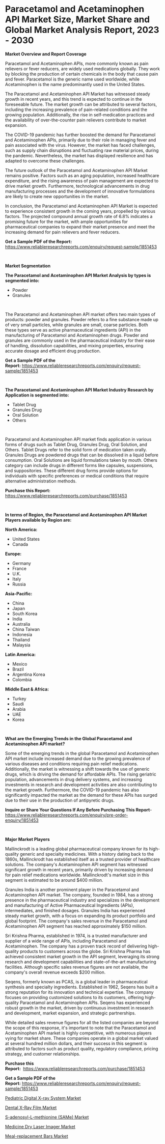 <p><h1>Paracetamol and Acetaminophen API Market Size, Market Share and Global Market Analysis Report, 2023 - 2030</h1></p><p><strong>Market Overview and Report Coverage</strong></p>
<p><p>Paracetamol and Acetaminophen APIs, more commonly known as pain relievers or fever reducers, are widely used medications globally. They work by blocking the production of certain chemicals in the body that cause pain and fever. Paracetamol is the generic name used worldwide, while Acetaminophen is the name predominantly used in the United States.</p><p>The Paracetamol and Acetaminophen API Market has witnessed steady growth in recent years, and this trend is expected to continue in the foreseeable future. The market growth can be attributed to several factors, including the increasing prevalence of pain-related conditions and the growing population. Additionally, the rise in self-medication practices and the availability of over-the-counter pain relievers contribute to market expansion.</p><p>The COVID-19 pandemic has further boosted the demand for Paracetamol and Acetaminophen APIs, primarily due to their role in managing fever and pain associated with the virus. However, the market has faced challenges, such as supply chain disruptions and fluctuating raw material prices, during the pandemic. Nevertheless, the market has displayed resilience and has adapted to overcome these challenges.</p><p>The future outlook of the Paracetamol and Acetaminophen API Market remains positive. Factors such as an aging population, increased healthcare expenditure, and the rising awareness of pain management are expected to drive market growth. Furthermore, technological advancements in drug manufacturing processes and the development of innovative formulations are likely to create new opportunities in the market.</p><p>In conclusion, the Paracetamol and Acetaminophen API Market is expected to experience consistent growth in the coming years, propelled by various factors. The projected compound annual growth rate of 6.8% indicates a promising future for the market, with ample opportunities for pharmaceutical companies to expand their market presence and meet the increasing demand for pain relievers and fever reducers.</p></p>
<p><strong>Get a Sample PDF of the Report:</strong> <a href="https://www.reliableresearchreports.com/enquiry/request-sample/1851453">https://www.reliableresearchreports.com/enquiry/request-sample/1851453</a></p>
<p>&nbsp;</p>
<p><strong>Market Segmentation</strong></p>
<p><strong>The Paracetamol and Acetaminophen API Market Analysis by types is segmented into:</strong></p>
<p><ul><li>Powder</li><li>Granules</li></ul></p>
<p>&nbsp;</p>
<p><p>The Paracetamol and Acetaminophen API market offers two main types of products: powder and granules. Powder refers to a fine substance made up of very small particles, while granules are small, coarse particles. Both these types serve as active pharmaceutical ingredients (API) in the manufacturing of Paracetamol and Acetaminophen drugs. Powder and granules are commonly used in the pharmaceutical industry for their ease of handling, dissolution capabilities, and mixing properties, ensuring accurate dosage and efficient drug production.</p></p>
<p><strong>Get a Sample PDF of the Report:</strong>&nbsp;<a href="https://www.reliableresearchreports.com/enquiry/request-sample/1851453">https://www.reliableresearchreports.com/enquiry/request-sample/1851453</a></p>
<p>&nbsp;</p>
<p><strong>The Paracetamol and Acetaminophen API Market Industry Research by Application is segmented into:</strong></p>
<p><ul><li>Tablet Drug</li><li>Granules Drug</li><li>Oral Solution</li><li>Others</li></ul></p>
<p>&nbsp;</p>
<p><p>Paracetamol and Acetaminophen API market finds application in various forms of drugs such as Tablet Drug, Granules Drug, Oral Solution, and Others. Tablet Drugs refer to the solid form of medication taken orally. Granules Drugs are powdered drugs that can be dissolved in a liquid before consumption. Oral Solutions are liquid formulations taken by mouth. Others category can include drugs in different forms like capsules, suspensions, and suppositories. These different drug forms provide options for individuals with specific preferences or medical conditions that require alternative administration methods.</p></p>
<p><strong>Purchase this Report:</strong>&nbsp; <a href="https://www.reliableresearchreports.com/purchase/1851453">https://www.reliableresearchreports.com/purchase/1851453</a></p>
<p>&nbsp;</p>
<p><strong>In terms of Region, the Paracetamol and Acetaminophen API Market Players available by Region are:</strong></p>
<p>
    <p> <strong> North America: </strong>
        <ul>
            <li>United States</li>
            <li>Canada</li>
        </ul>
        </p> 
    <p> <strong> Europe: </strong>
        <ul>
            <li>Germany</li>
            <li>France</li>
            <li>U.K.</li>
            <li>Italy</li>
            <li>Russia</li>
        </ul>
        </p> 
    <p> <strong> Asia-Pacific: </strong>
        <ul>
            <li>China</li>
            <li>Japan</li>
            <li>South Korea</li>
            <li>India</li>
            <li>Australia</li>
            <li>China Taiwan</li>
            <li>Indonesia</li>
            <li>Thailand</li>
            <li>Malaysia</li>
        </ul>
        </p> 
    <p> <strong> Latin America: </strong>
        <ul>
            <li>Mexico</li>
            <li>Brazil</li>
            <li>Argentina Korea</li>
            <li>Colombia</li>
        </ul>
        </p> 
    <p> <strong> Middle East & Africa: </strong>
        <ul>
            <li>Turkey</li>
            <li>Saudi</li>
            <li>Arabia</li>
            <li>UAE</li>
            <li>Korea</li>
        </ul>
    </p>
    </p>
<p>&nbsp;</p>
<p><strong>What are the Emerging Trends in the Global Paracetamol and Acetaminophen API market?</strong></p>
<p><p>Some of the emerging trends in the global Paracetamol and Acetaminophen API market include increased demand due to the growing prevalence of various diseases and conditions requiring pain relief medications. Additionally, the market is witnessing a shift towards the use of generic drugs, which is driving the demand for affordable APIs. The rising geriatric population, advancements in drug delivery systems, and increasing investments in research and development activities are also contributing to the market growth. Furthermore, the COVID-19 pandemic has also significantly impacted the market as the demand for these APIs has surged due to their use in the production of antipyretic drugs.</p></p>
<p><strong>Inquire or Share Your Questions If Any Before Purchasing This Report</strong>- <a href="https://www.reliableresearchreports.com/enquiry/pre-order-enquiry/1851453">https://www.reliableresearchreports.com/enquiry/pre-order-enquiry/1851453</a></p>
<p>&nbsp;</p>
<p><strong>Major Market Players</strong></p>
<p><p>Mallinckrodt is a leading global pharmaceutical company known for its high-quality generic and specialty medicines. With a history dating back to the 1860s, Mallinckrodt has established itself as a trusted provider of healthcare solutions. The company's Acetaminophen API segment has witnessed significant growth in recent years, primarily driven by increasing demand for pain relief medications worldwide. Mallinckrodt's market size in this segment is estimated to be around $400 million.</p><p>Granules India is another prominent player in the Paracetamol and Acetaminophen API market. The company, founded in 1984, has a strong presence in the pharmaceutical industry and specializes in the development and manufacturing of Active Pharmaceutical Ingredients (APIs), intermediates, and finished dosages. Granules India has experienced steady market growth, with a focus on expanding its product portfolio and global footprint. The company's sales revenue in the Paracetamol and Acetaminophen API segment has reached approximately $150 million.</p><p>Sri Krishna Pharma, established in 1974, is a trusted manufacturer and supplier of a wide range of APIs, including Paracetamol and Acetaminophen. The company has a proven track record of delivering high-quality products to customers across the globe. Sri Krishna Pharma has achieved consistent market growth in the API segment, leveraging its strong research and development capabilities and state-of-the-art manufacturing facilities. Although specific sales revenue figures are not available, the company's overall revenue exceeds $200 million.</p><p>Seqens, formerly known as PCAS, is a global leader in pharmaceutical synthesis and specialty ingredients. Established in 1962, Seqens has built a strong reputation for its innovation and technical expertise. The company focuses on providing customized solutions to its customers, offering high-quality Paracetamol and Acetaminophen APIs. Seqens has experienced robust growth in the market, driven by continuous investment in research and development, market expansion, and strategic partnerships.</p><p>While detailed sales revenue figures for all the listed companies are beyond the scope of this response, it's important to note that the Paracetamol and Acetaminophen API market is highly competitive, with numerous players vying for market share. These companies operate in a global market valued at several hundred million dollars, and their success in this segment is attributed to factors such as product quality, regulatory compliance, pricing strategy, and customer relationships.</p></p>
<p><strong>Purchase this Report:</strong>&nbsp;&nbsp;<a href="https://www.reliableresearchreports.com/purchase/1851453">https://www.reliableresearchreports.com/purchase/1851453</a></p>
<p></p>
<p><strong>Get a Sample PDF of the Report:</strong>&nbsp;<a href="https://www.reliableresearchreports.com/enquiry/request-sample/1851453">https://www.reliableresearchreports.com/enquiry/request-sample/1851453</a></p>
<p><p><a href="https://www.linkedin.com/pulse/pediatric-digital-x-ray-system-market-size-share-amp/">Pediatric Digital X-ray System Market</a></p><p><a href="https://www.linkedin.com/pulse/decoding-dental-x-ray-film-market-deep-dive-latest-trends-e7pte/">Dental X-Ray Film Market</a></p><p><a href="https://medium.com/@erickasauer/s-adenosyl-l-methionine-same-market-competitive-analysis-market-trends-and-forecast-to-2030-0f4ab8db81da">S-adenosyl-L-methionine (SAMe) Market</a></p><p><a href="https://www.linkedin.com/pulse/medicine-dry-laser-imager-market-insights-players-forecast-wdsge/">Medicine Dry Laser Imager Market</a></p><p><a href="https://medium.com/@vergiekunze/meal-replacement-bars-market-exploring-market-share-market-trends-and-future-growth-2c4e07cf837c">Meal-replacement Bars Market</a></p></p>